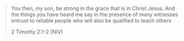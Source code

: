 > You then, my son, be strong in the grace that is in Christ Jesus. And the things you have heard me say in the presence of many witnesses entrust to reliable people who will also be qualified to teach others 
> 
> 2 Timothy 2:1-2 (NIV)